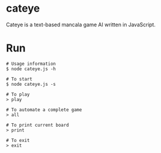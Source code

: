 cateye
======

Cateye is a text-based mancala game AI written in JavaScript.

Run
===
````
# Usage information
$ node cateye.js -h

# To start
$ node cateye.js -s

# To play
> play

# To automate a complete game
> all

# To print current board
> print

# To exit
> exit
````
